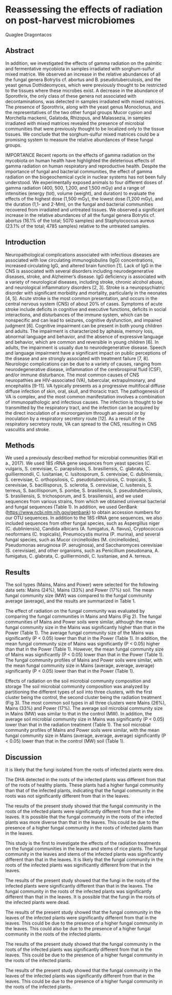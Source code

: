 # Reassessing the effects of radiation on post-harvest microbiomes
Quaglee Dragontacos


## Abstract
In addition, we investigated the effects of gamma radiation on the palmitic and fermentative mycobiota in samples irradiated with sorghum-sulfur mixed matrice. We observed an increase in the relative abundances of all the fungal genera Botrytis cf. abortus and B. pseudotuberculosis, and the yeast genus Dothideomyces, which were previously thought to be restricted to the tissues where these microbes exist. A decrease in the abundance of Sporothrix, the only class of these genera not associated with decontaminations, was detected in samples irradiated with mixed matrices. The presence of Sporothrix, along with the yeast genus Monoclonus, and the representatives of the two other fungal groups Mucor cypion and Morchella mackenii, Galatoda, Rhizopus, and Malassezia, in samples irradiated with mixed matrices revealed the presence of microbial communities that were previously thought to be localized only to the tissue tissues. We conclude that the sorghum-sulfur mixed matrices could be a promising system to measure the relative abundances of these fungal groups.

IMPORTANCE Recent reports on the effects of gamma radiation on the mycobiota on human health have highlighted the deleterious effects of gamma radiation on human respiratory and reproductive health. Despite the importance of fungal and bacterial communities, the effect of gamma radiation on the biogeochemical cycle in nuclear systems has not been fully understood. We experimentally exposed animals to four different doses of gamma radiation (400, 500, 1,200, and 1,500 mGy) and a range of intensities (energy (tot), volume (weight), and duration) to evaluate the effects of the highest dose (1,500 mGy), the lowest dose (1,200 mGy), and the duration (1,1- and 2-Mm), on the fungal and bacterial communities recovered from irradiated and untreated tissues. We observed a significant increase in the relative abundances of all the fungal genera Botrytis cf. abortus (16.1% of the total; 5070 samples) and Staphylococcus aureus (23.1% of the total; 4785 samples) relative to the untreated samples.


## Introduction
Neuropathological complications associated with infectious diseases are associated with low circulating immunoglobulins (IgG) concentrations, increased circulating IgG, and altered brain function [1]. Lack of IgG in the CNS is associated with several disorders including neurodegenerative diseases, stroke, and Alzheimer’s disease. IgG deficiency is associated with a variety of neurological diseases, including stroke, chronic alcohol abuse, and neurological inflammatory disorders [2, 3]. Stroke is a neuropsychiatric disorder with significant morbidity and mortality, particularly in the neonates [4, 5]. Acute stroke is the most common presentation, and occurs in the central nervous system (CNS) of about 20% of cases. Symptoms of acute stroke include deficits in cognitive and executive functions, deficits in social interactions, and disturbances of the immune system, which can be nonspecific and can lead to seizures, cognitive dysfunction, and impaired judgment [6]. Cognitive impairment can be present in both young children and adults. The impairment is characterized by aphasia, memory loss, abnormal language and behavior, and the absence of expressive language and behavior, which are common and reversible in young children [6]. In adults, the impairment is usually due to neurodegenerative disease. Speech and language impairment have a significant impact on public perceptions of the disease and are strongly associated with treatment failure [7, 8]. Neurologic complications can be due to a variety of causes, ranging from neurodegenerative disease, inflammation of the cerebrospinal fluid (CSF), and/or immune disturbance. The most common causes of CNS neuropathies are HIV-associated (VA), tubercular, extrapulmonary, and encephalitis [9-11]. VA typically presents as a progressive multifocal diffuse diffuse infection of skin, oral, skull, and thoracic tract. The pathogenesis of VA is complex, and the most common manifestation involves a combination of immunopathologic and infectious causes. The infection is thought to be transmitted by the respiratory tract, and the infection can be acquired by the direct inoculation of a microorganism through an aerosol or by inoculation by a respiratory secretory route [12]. As a result of the respiratory secretory route, VA can spread to the CNS, resulting in CNS vasculitis and stroke.


## Methods
We used a previously described method for microbial communities (Käll et a., 2017). We used 18S rRNA gene sequences from yeast species (C. vulgaris, S. cerevisiae, C. parapsilosis, S. brasiliensis, C. glabrata, C. guilliermondii, C. lusitaniae, C. lusitosporum, S. cerevisiae, C. dubliniensis, S. cerevisiae, C. orthopsilosis, C. pseudotuberculosis, C. tropicalis, S. cerevisiae, S. bacillisporus, S. sclerotia, S. cerevisiae, C. lusitensis, S. terreus, S. bacillisporum, S. pombe, S. brasiliensis, S. pseudotuberculosis, S. brasiliensis, S. trichosporum, and S. brasiliensis), and we used sequences from various strains, from which we obtained universal bacterial and fungal sequences (Table 1). In addition, we used GenBank (https://www.ncbi.nlm.nih.gov/genbank) to obtain accession numbers for our OTU sequences. In addition to the 18S rRNA gene sequences, we also included sequences from other fungal species, such as Aspergillus niger (C. dubliniensis), Candida albicans (A. fumigatus, A. flavus), Cryptococcus neoformans (C. tropicalis), Pneumocystis murina (P. murina), and several fungal species, such as Mucor circinelloides (M. circinelloides), Pseudomonas aeruginosa (P. aeruginosa), and Saccharomyces cerevisiae (S. cerevisiae), and other organisms, such as Penicillium pseudonana, A. fumigatus, C. glabrata, C. guilliermondii, C. lusitaniae, and A. terreus.


## Results
The soil types (Mains, Mains and Power) were selected for the following data sets: Mains (24%), Mains (33%) and Power (17%) soil. The mean fungal community size (MW) was compared to the fungal community average (average), and the results are summarized in Table 1.

The effect of radiation on the fungal community was evaluated by comparing the fungal communities in Mains and Mains (Fig 2). The fungal communities of Mains and Power soils were similar, although the mean fungal community size in the Mains was significantly higher than that in the Power (Table 1). The average fungal community size of the Mains was significantly (P < 0.05) lower than that in the Power (Table 1). In addition, the mean fungal community size of Mains was significantly (P < 0.05) higher than that in the Power (Table 1). However, the mean fungal community size of Mains was significantly (P < 0.05) lower than that in the Power (Table 1). The fungal community profiles of Mains and Power soils were similar, with the mean fungal community size in Mains (average, average, average) significantly (P < 0.05) lower than that in the Power (Table 1).

Effects of radiation on the soil microbial community composition and storage
The soil microbial community composition was analyzed by partitioning the different types of soil into three clusters, with the first cluster being the control, the second cluster being the radiation treatment (Fig 3). The most common soil types in all three clusters were Mains (26%), Mains (33%) and Power (17%). The average soil microbial community size in Mains (MW) was similar to that in the control (MW). In addition, the average soil microbial community size in Mains was significantly (P < 0.05) lower than that in the radiation treatment (Table 1). The soil microbial community profiles of Mains and Power soils were similar, with the mean fungal community size in Mains (average, average, average) significantly (P < 0.05) lower than that in the control (MW) soil (Table 1).


## Discussion
It is likely that the fungi isolated from the roots of infected plants were dea.

The DHA detected in the roots of the infected plants was different from that of the roots of healthy plants. These plants had a higher fungal community than that of the infected plants, indicating that the fungal community in the roots was not significantly different from that in the leaves.

The results of the present study showed that the fungal community in the roots of the infected plants were significantly different from that in the leaves. It is possible that the fungal community in the roots of the infected plants was more diverse than that in the leaves. This could be due to the presence of a higher fungal community in the roots of infected plants than in the leaves.

This study is the first to investigate the effects of the radiation treatments on the fungal communities in the leaves and stems of rice plants. The fungal community in the leaves and stems of the infected plants was significantly different than that in the leaves. It is likely that the fungal community in the roots of the infected plants was significantly different from that in the leaves.

The results of the present study showed that the fungi in the roots of the infected plants were significantly different than that in the leaves. The fungal community in the roots of the infected plants was significantly different than that in the leaves. It is possible that the fungi in the roots of the infected plants were dead.

The results of the present study showed that the fungal community in the leaves of the infected plants were significantly different from that in the leaves. This could be due to the presence of a higher fungal community in the leaves. This could also be due to the presence of a higher fungal community in the roots of the infected plants.

The results of the present study showed that the fungal community in the roots of the infected plants was significantly different from that in the leaves. This could be due to the presence of a higher fungal community in the roots of the infected plants.

The results of the present study showed that the fungal community in the leaves of the infected plants was significantly different from that in the leaves. This could be due to the presence of a higher fungal community in the roots of the infected plants.
